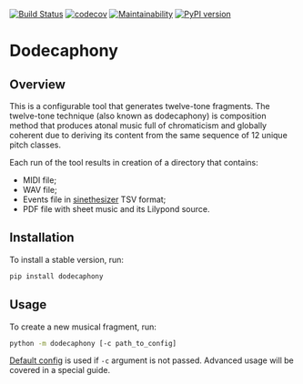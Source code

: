 [![Build Status](https://github.com/Nikolay-Lysenko/dodecaphony/actions/workflows/main.yml/badge.svg)](https://github.com/Nikolay-Lysenko/dodecaphony/actions/workflows/main.yml)
[![codecov](https://codecov.io/gh/Nikolay-Lysenko/dodecaphony/branch/master/graph/badge.svg)](https://codecov.io/gh/Nikolay-Lysenko/dodecaphony)
[![Maintainability](https://api.codeclimate.com/v1/badges/b83bc51361ac046bc7eb/maintainability)](https://codeclimate.com/github/Nikolay-Lysenko/dodecaphony/maintainability)
[![PyPI version](https://badge.fury.io/py/dodecaphony.svg)](https://badge.fury.io/py/dodecaphony)

# Dodecaphony

## Overview

This is a configurable tool that generates twelve-tone fragments. The twelve-tone technique (also known as dodecaphony) is composition method that produces atonal music full of chromaticism and globally coherent due to deriving its content from the same sequence of 12 unique pitch classes.

Each run of the tool results in creation of a directory that contains:
* MIDI file;
* WAV file;
* Events file in [sinethesizer](https://github.com/Nikolay-Lysenko/sinethesizer) TSV format;
* PDF file with sheet music and its Lilypond source.

## Installation

To install a stable version, run:
```bash
pip install dodecaphony
```

## Usage

To create a new musical fragment, run:
```bash
python -m dodecaphony [-c path_to_config]
```

[Default config](https://github.com/Nikolay-Lysenko/dodecaphony/blob/master/dodecaphony/configs/default_config.yml) is used if `-c` argument is not passed. Advanced usage will be covered in a special guide.

